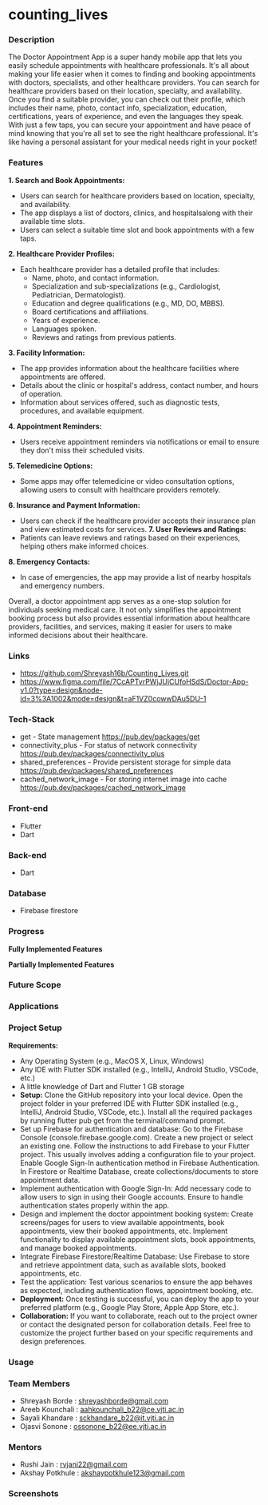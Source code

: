 
# counting_lives
### Description 
The Doctor Appointment App is a super handy mobile app that lets you easily schedule appointments with healthcare professionals. It's all about making your life easier when it comes to finding and booking appointments with doctors, specialists, and other healthcare providers. You can search for healthcare providers based on their location, specialty, and availability. Once you find a suitable provider, you can check out their profile, which includes their name, photo, contact info, specialization, education, certifications, years of experience, and even the languages they speak. With just a few taps, you can secure your appointment and have peace of mind knowing that you're all set to see the right healthcare professional. It's like having a personal assistant for your medical needs right in your pocket!

### Features
**1. Search and Book Appointments:**
   - Users can search for healthcare providers based on location, specialty, and availability.
   - The app displays a list of doctors, clinics, and hospitalsalong with their available time slots.
   - Users can select a suitable time slot and book appointments with a few taps.

**2. Healthcare Provider Profiles:**
   - Each healthcare provider has a detailed profile that includes:
     - Name, photo, and contact information.
     - Specialization and sub-specializations (e.g., Cardiologist, Pediatrician, Dermatologist).
     - Education and degree qualifications (e.g., MD, DO, MBBS).
     - Board certifications and affiliations.
     - Years of experience.
     - Languages spoken.
     - Reviews and ratings from previous patients.

**3. Facility Information:**
   - The app provides information about the healthcare facilities where appointments are offered.
   - Details about the clinic or hospital's address, contact number, and hours of operation.
   - Information about services offered, such as diagnostic tests, procedures, and available equipment.

**4. Appointment Reminders:**
   - Users receive appointment reminders via notifications or email to ensure they don't miss their scheduled visits.

**5. Telemedicine Options:**
   - Some apps may offer telemedicine or video consultation options, allowing users to consult with healthcare providers remotely.

**6. Insurance and Payment Information:**
   - Users can check if the healthcare provider accepts their insurance plan and view estimated costs for services.
**7. User Reviews and Ratings:**
   - Patients can leave reviews and ratings based on their experiences, helping others make informed choices.

**8. Emergency Contacts:**
   - In case of emergencies, the app may provide a list of nearby hospitals and emergency numbers.

Overall, a doctor appointment app serves as a one-stop solution for individuals seeking medical care. It not only simplifies the appointment booking process but also provides essential information about healthcare providers, facilities, and services, making it easier for users to make informed decisions about their healthcare.

### Links

- https://github.com/Shreyash16b/Counting_Lives.git
- https://www.figma.com/file/7CcAPTvrPWjJUjCUfoHSdS/Doctor-App-v1.0?type=design&node-id=3%3A1002&mode=design&t=aF1VZ0cowwDAu5DU-1

### Tech-Stack

- get - State management
  https://pub.dev/packages/get
- connectivity_plus - For status of network connectivity
  https://pub.dev/packages/connectivity_plus
- shared_preferences - Provide persistent storage for simple data
  https://pub.dev/packages/shared_preferences
- cached_network_image - For storing internet image into cache
  https://pub.dev/packages/cached_network_image

### Front-end
- Flutter
- Dart
### Back-end
- Dart
### Database
- Firebase firestore
### Progress
**Fully Implemented Features**

**Partially Implemented Features**

### Future Scope 

### Applications

### Project Setup
**Requirements:**
- Any Operating System (e.g., MacOS X, Linux, Windows)
- Any IDE with Flutter SDK installed (e.g., IntelliJ, Android Studio, VSCode, etc.)
- A little knowledge of Dart and Flutter
  1 GB storage
- **Setup:**
   Clone the GitHub repository into your local device.
   Open the project folder in your preferred IDE with Flutter SDK installed (e.g., IntelliJ, Android Studio, VSCode, etc.).
   Install all the required packages by running flutter pub get from the terminal/command prompt.
- Set up Firebase for authentication and database:
   Go to the Firebase Console (console.firebase.google.com).
   Create a new project or select an existing one.
   Follow the instructions to add Firebase to your Flutter project. This usually involves adding a configuration file to your project.
   Enable Google Sign-In authentication method in Firebase Authentication.
   In Firestore or Realtime Database, create collections/documents to store appointment data.
- Implement authentication with Google Sign-In:
   Add necessary code to allow users to sign in using their Google accounts.
   Ensure to handle authentication states properly within the app.
- Design and implement the doctor appointment booking system:
   Create screens/pages for users to view available appointments, book appointments, view their booked appointments, etc.
   Implement functionality to display available appointment slots, book appointments, and manage booked appointments.
- Integrate Firebase Firestore/Realtime Database:
   Use Firebase to store and retrieve appointment data, such as available slots, booked appointments, etc.
- Test the application:
   Test various scenarios to ensure the app behaves as expected, including authentication flows, appointment booking, etc.
- **Deployment:**
    Once testing is successful, you can deploy the app to your preferred platform (e.g., Google Play Store, Apple App Store, etc.).
- **Collaboration:**
   If you want to collaborate, reach out to the project owner or contact the designated person for collaboration details.
   Feel free to customize the project further based on your specific requirements and design preferences.
### Usage

### Team Members

- Shreyash Borde : shreyashborde@gmail.com
- Areeb Kounchali : aahkounchali_b22@ce.vjti.ac.in
- Sayali Khandare : sckhandare_b22@it.vjti.ac.in
- Ojasvi Sonone : ossonone_b22@ee.vjti.ac.in

### Mentors
- Rushi Jain : rvjani22@gmail.com
- Akshay Potkhule : akshaypotkhule123@gmail.com

### Screenshots
